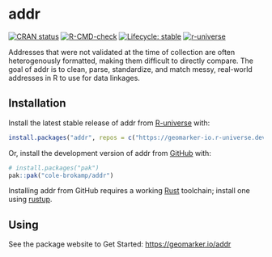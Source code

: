 # addr

<!-- badges: start -->
[![CRAN
status](https://www.r-pkg.org/badges/version/addr)](https://CRAN.R-project.org/package=addr)
[![R-CMD-check](https://github.com/cole-brokamp/addr/actions/workflows/R-CMD-check.yaml/badge.svg)](https://github.com/cole-brokamp/addr/actions/workflows/R-CMD-check.yaml)
[![Lifecycle:
stable](https://img.shields.io/badge/lifecycle-stable-brightgreen.svg)](https://lifecycle.r-lib.org/articles/stages.html#stable)
[![r-universe](https://geomarker-io.r-universe.dev/badges/addr)](https://geomarker-io.r-universe.dev/addr)
<!-- badges: end -->

Addresses that were not validated at the time of collection are often
heterogenously formatted, making them difficult to directly compare. The
goal of addr is to clean, parse, standardize, and match messy,
real-world addresses in R to use for data linkages.

## Installation

Install the latest stable release of addr from
[R-universe](https://r-universe.dev) with:

``` r
install.packages("addr", repos = c("https://geomarker-io.r-universe.dev", "https://cloud.r-project.org"))
```

Or, install the development version of addr from
[GitHub](https://github.com/) with:

``` r
# install.packages("pak")
pak::pak("cole-brokamp/addr")
```

Installing addr from GitHub requires a working
[Rust](https://www.rust-lang.org/learn/get-started) toolchain; install
one using [rustup](https://www.rust-lang.org/tools/install).

## Using
	
See the package website to Get Started: https://geomarker.io/addr
